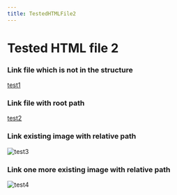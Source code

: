 ```yaml
---
title: TestedHTMLFile2
---
```

<h1>Tested HTML file 2</h1>

<h3>Link file which is not in the structure</h3>
<a href="https://github.com/gardener/gardener/blob/v1.30.0/README.md">test1</a>

<h3>Link file with root path</h3>
<a href="/mainTree/html-tests/testedhtmlfile2">test2</a>

<h3>Link existing image with relative path</h3>
<img title="test3" src="/__resources/gardener-docforge-logo.png">

<h3>Link one more existing image with relative path</h3>
<img title="test4" src="/__resources/gardener-docforge-logo.png">

